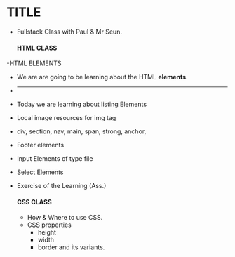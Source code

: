 # TITLE 
- Fullstack Class with Paul & Mr Seun.

   #### HTML CLASS
 -HTML ELEMENTS
 - We are  are going to be learning about the HTML **elements**.
 - ****
 - Today we are learning about listing Elements
 - Local image resources for img tag
 - div, section, nav, main, span, strong, anchor,
 - Footer elements
 - Input Elements of type file 
 - Select Elements 
 - Exercise of the Learning (Ass.)


   #### CSS CLASS
   - How & Where to use CSS.
   - CSS properties
     - height 
     - width
     - border and its variants.
    



